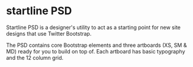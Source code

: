 # startline PSD

Startline PSD is a designer's utility to act as a starting point for new site designs that use Twitter Bootstrap.

The PSD contains core Bootstrap elements and three artboards (XS, SM & MD) ready for you to build on top of. Each artboard has basic typography and the 12 column grid.
